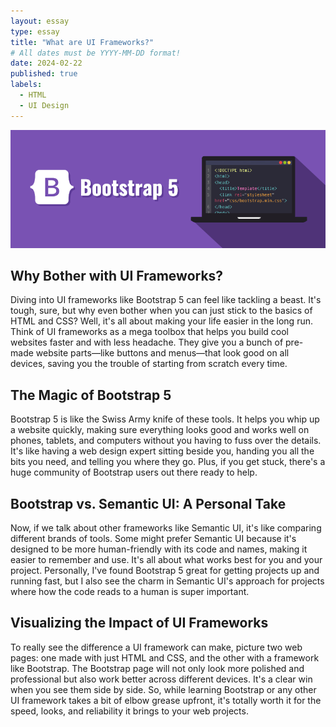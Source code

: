 ```yaml
---
layout: essay
type: essay
title: "What are UI Frameworks?"
# All dates must be YYYY-MM-DD format!
date: 2024-02-22
published: true
labels:
  - HTML
  - UI Design
---
```

<img class="img-fluid" src="../img/bootstrap.png">

## Why Bother with UI Frameworks?

Diving into UI frameworks like Bootstrap 5 can feel like tackling a beast. It's tough, sure, but why even bother when you can just stick to the basics of HTML and CSS? Well, it's all about making your life easier in the long run. Think of UI frameworks as a mega toolbox that helps you build cool websites faster and with less headache. They give you a bunch of pre-made website parts—like buttons and menus—that look good on all devices, saving you the trouble of starting from scratch every time.

## The Magic of Bootstrap 5

Bootstrap 5 is like the Swiss Army knife of these tools. It helps you whip up a website quickly, making sure everything looks good and works well on phones, tablets, and computers without you having to fuss over the details. It's like having a web design expert sitting beside you, handing you all the bits you need, and telling you where they go. Plus, if you get stuck, there's a huge community of Bootstrap users out there ready to help.

## Bootstrap vs. Semantic UI: A Personal Take

Now, if we talk about other frameworks like Semantic UI, it's like comparing different brands of tools. Some might prefer Semantic UI because it's designed to be more human-friendly with its code and names, making it easier to remember and use. It's all about what works best for you and your project. Personally, I've found Bootstrap 5 great for getting projects up and running fast, but I also see the charm in Semantic UI's approach for projects where how the code reads to a human is super important.

## Visualizing the Impact of UI Frameworks

To really see the difference a UI framework can make, picture two web pages: one made with just HTML and CSS, and the other with a framework like Bootstrap. The Bootstrap page will not only look more polished and professional but also work better across different devices. It's a clear win when you see them side by side. So, while learning Bootstrap or any other UI framework takes a bit of elbow grease upfront, it's totally worth it for the speed, looks, and reliability it brings to your web projects.

